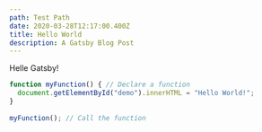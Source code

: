 ```yaml
---
path: Test Path
date: 2020-03-28T12:17:00.400Z
title: Hello World
description: A Gatsby Blog Post
---
```

Helle Gatsby!



```js
function myFunction() { // Declare a function
  document.getElementById("demo").innerHTML = "Hello World!";
}
 
myFunction(); // Call the function

```
